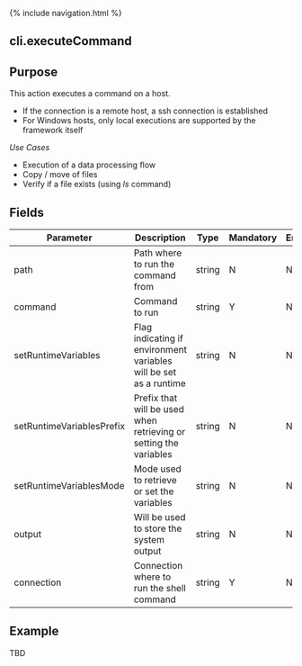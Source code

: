 {% include navigation.html %}
## cli.executeCommand
## Purpose
This action executes a command on a host. 
* If the connection is a remote host, a ssh connection is established
* For Windows hosts, only local executions are supported by the framework itself

*Use Cases*
* Execution of a data processing flow
* Copy / move of files
* Verify if a file exists (using *ls* command)


## Fields
|Parameter|Description|Type|Mandatory|Encrypted|
|---------|-----------|----|---------|---------|
|path|Path where to run the command from|string|N|N|
|command|Command to run|string|Y|N|
|setRuntimeVariables|Flag indicating if environment variables will be set as a runtime|string|N|N|        
|setRuntimeVariablesPrefix|Prefix that will be used when retrieving or setting the variables|string|N|N|
|setRuntimeVariablesMode|Mode used to retrieve or set the variables|string|N|N|
|output|Will be used to store the system output|string|N|N|
|connection|Connection where to run the shell command|string|Y|N|

## Example
TBD

